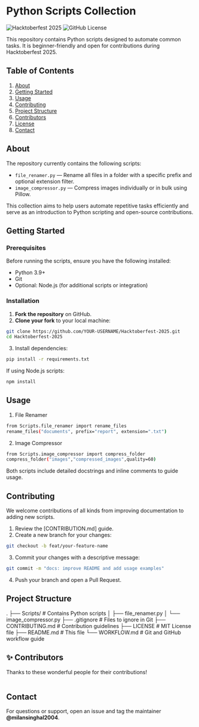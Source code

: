 # Python Scripts Collection

![Hacktoberfest 2025](https://img.shields.io/badge/Hacktoberfest-2025-orange.svg)
![GitHub License](https://img.shields.io/badge/license-MIT-blue.svg)

This repository contains Python scripts designed to automate common tasks. It is beginner-friendly and open for contributions during Hacktoberfest 2025.

## Table of Contents

1. [About](#about)
2. [Getting Started](#getting-started)
3. [Usage](#usage)
4. [Contributing](#contributing)
5. [Project Structure](#project-structure)
6. [Contributors](#contributors)
7. [License](#license)
8. [Contact](#contact)


## About

The repository currently contains the following scripts:

- `file_renamer.py` — Rename all files in a folder with a specific prefix and optional extension filter.
- `image_compressor.py` — Compress images individually or in bulk using Pillow.

This collection aims to help users automate repetitive tasks efficiently and serve as an introduction to Python scripting and open-source contributions.

## Getting Started

### Prerequisites

Before running the scripts, ensure you have the following installed:

- Python 3.9+
- Git
- Optional: Node.js (for additional scripts or integration)

### Installation

1. **Fork the repository** on GitHub.
2. **Clone your fork** to your local machine:
```bash
git clone https://github.com/YOUR-USERNAME/Hacktoberfest-2025.git
cd Hacktoberfest-2025
```
3. Install dependencies:
```bash
pip install -r requirements.txt
```
If using Node.js scripts:
```bash
npm install
```

## Usage
1. File Renamer
```bash
from Scripts.file_renamer import rename_files
rename_files("documents", prefix="report", extension=".txt")
```
2. Image Compressor
```bash
from Scripts.image_compressor import compress_folder
compress_folder("images","compressed_images",quality=60)
```
Both scripts include detailed docstrings and inline comments to guide usage.

## Contributing
We welcome contributions of all kinds from improving documentation to adding new scripts.
1. Review the [CONTRIBUTION.md] 
 guide.
2. Create a new branch for your changes:
```bash
git checkout -b feat/your-feature-name
```
3. Commit your changes with a descriptive message:
```bash
git commit -m "docs: improve README and add usage examples"
```
4. Push your branch and open a Pull Request.

## Project Structure
.
├── Scripts/                 # Contains Python scripts
│   ├── file_renamer.py
│   └── image_compressor.py
├── .gitignore               # Files to ignore in Git
├── CONTRIBUTING.md          # Contribution guidelines
├── LICENSE                  # MIT License file
├── README.md                # This file
└── WORKFLOW.md              # Git and GitHub workflow guide

## ✨ Contributors

Thanks to these wonderful people for their contributions!

<table>
  <tr>
    </tr>
</table>


## Contact
For questions or support, open an issue and tag the maintainer **@milansinghal2004**.

